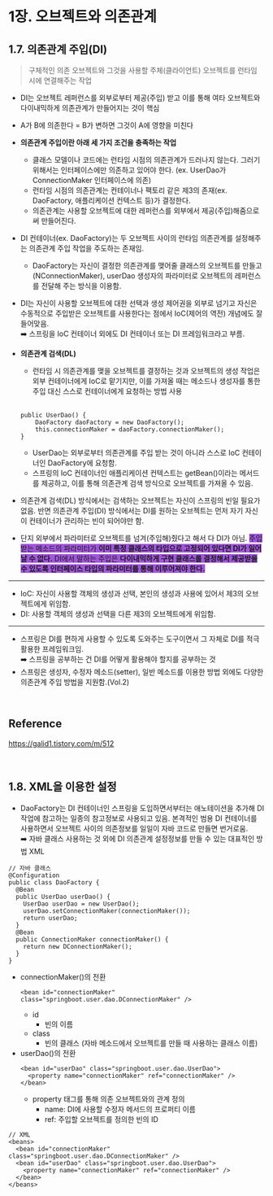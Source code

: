 # **1장. 오브젝트와 의존관계**

## **1.7. 의존관계 주입(DI)**

> 구체적인 의존 오브젝트와 그것을 사용할 주체(클라이언트) 오브젝트를 런타임 시에 연결해주는 작업

- DI는 오브젝트 레퍼런스를 외부로부터 제공(주입) 받고 이를 통해 여타 오브젝트와 다이내믹하게 의존관계가 만들어지는 것이 핵심
- A가 B에 의존한다 = B가 변하면 그것이 A에 영향을 미친다

- **의존관계 주입이란 아래 세 가지 조건을 충족하는 작업**
  - 클래스 모델이나 코드에는 런타임 시점의 의존관계가 드러나지 않는다. 그러기 위해서는 인터페이스에만 의존하고 있어야 한다. (ex. UserDao가 ConnectionMaker 인터페이스에 의존)
  - 런타임 시점의 의존관계는 컨테이너나 팩토리 같은 제3의 존재(ex. DaoFactory, 애플리케이션 컨텍스트 등)가 결정한다.
  - 의존관계는 사용할 오브젝트에 대한 레퍼런스를 외부에서 제공(주입)해줌으로써 만들어진다.
- DI 컨테이너(ex. DaoFactory)는 두 오브젝트 사이의 런타임 의존관계를 설정해주는 의존관계 주입 작업을 주도하는 존재임.
  - DaoFactory는 자신이 결정한 의존관계를 맺어줄 클래스의 오브젝트를 만들고(NConnectionMaker), userDao 생성자의 파라미터로 오브젝트의 레퍼런스를 전달해 주는 방식을 이용함.
- DI는 자신이 사용할 오브젝트에 대한 선택과 생성 제어권을 외부로 넘기고 자신은 수동적으로 주입받은 오브젝트를 사용한다는 점에서 IoC(제어의 역전) 개념에도 잘 들어맞음.  
  ➡️ 스프링을 IoC 컨테이너 외에도 DI 컨테이너 또는 DI 프레임워크라고 부름.
- **의존관계 검색(DL)**

  - 런타임 시 의존관계를 맺을 오브젝트를 결정하는 것과 오브젝트의 생성 작업은 외부 컨테이너에게 IoC로 맡기지만, 이를 가져올 때는 메소드나 생성자를 통한 주입 대신 스스로 컨테이너에게 요청하는 방법 사용

  <br>

  ```
  public UserDao() {
      DaoFactory daoFactory = new DaoFactory();
      this.connectionMaker = daoFactory.connectionMaker();
  }
  ```

  - UserDao는 외부로부터 의존관계를 주입 받는 것이 아니라 스스로 IoC 컨테이너인 DaoFactory에 요청함.
  - 스프링의 IoC 컨테이너인 애플리케이션 컨텍스트는 getBean()이라는 메서드를 제공하고, 이를 통해 의존관계 검색 방식으로 오브젝트를 가져올 수 있음.

- 의존관계 검색(DL) 방식에서는 검색하는 오브젝트는 자신이 스프링의 빈일 필요가 없음. 반면 의존관계 주입(DI) 방식에서는 DI를 원하는 오브젝트는 먼저 자기 자신이 컨테이너가 관리하는 빈이 되어야만 함.

- 단지 외부에서 파라미터로 오브젝트를 넘겨(주입해)줬다고 해서 다 DI가 아님. <span style="background-color: #A156DB">주입받는 메소드의 파라미터가 **이미 특정 클래스의 타입으로 고정되어 있다면 DI가 일어날 수 없다.** DI에서 말하는 주입은 **다이내믹하게 구현 클래스를 결정해서 제공받을 수 있도록 인터페이스 타입의 파라미터를 통해 이루어져야 한다.**</span>

---

- IoC: 자신이 사용할 객체의 생성과 선택, 본인의 생성과 사용에 있어서 제3의 오브젝트에게 위임함.
- DI: 사용할 객체의 생성과 선택을 다른 제3의 오브젝트에게 위임함.

---

- 스프링은 DI를 편하게 사용할 수 있도록 도와주는 도구이면서 그 자체로 DI를 적극 활용한 프레임워크임.
  <br>
  ➡️ 스프링을 공부하는 건 DI를 어떻게 활용해야 할지를 공부하는 것
- 스프링은 생성자, 수정자 메소드(setter), 일반 메소드를 이용한 방법 외에도 다양한 의존관계 주입 방법을 지원함.(Vol.2)

<br>

## Reference

https://galid1.tistory.com/m/512

<br>

## **1.8. XML을 이용한 설정**

- DaoFactory는 DI 컨테이너인 스프링을 도입하면서부터는 애노테이션을 추가해 DI 작업에 참고하는 일종의 참고정보로 사용되고 있음. 본격적인 범용 DI 컨테이너를 사용하면서 오브젝트 사이의 의존정보를 일일이 자바 코드로 만들면 번거로움.
  <br>
  ➡️ 자바 클래스 사용하는 것 외에 DI 의존관계 설정정보를 만들 수 있는 대표적인 방법 XML

```
// 자바 클래스
@Configuration
public class DaoFactory {
  @Bean
  public UserDao userDao() {
    UserDao userDao = new UserDao();
    userDao.setConnectionMaker(connectionMaker());
    return userDao;
  }
  @Bean
  public ConnectionMaker connectionMaker() {
    return new DConnectionMaker();
  }
}
```

- connectionMaker()의 전환
  ```
  <bean id="connectionMaker" class="springboot.user.dao.DConnectionMaker" />
  ```
  - id
    - 빈의 이름
  - class
    - 빈의 클래스 (자바 메소드에서 오브젝트를 만들 때 사용하는 클래스 이름)
- userDao()의 전환
  ```
  <bean id="userDao" class="springboot.user.dao.UserDao">
    <property name="connectionMaker" ref="connectionMaker" />
  </bean>
  ```
  - property 태그를 통해 의존 오브젝트와의 관계 정의
    - name: DI에 사용할 수정자 메서드의 프로퍼티 이름
    - ref: 주입할 오브젝트를 정의한 빈의 ID

```
// XML
<beans>
  <bean id="connectionMaker" class="springboot.user.dao.DConnectionMaker" />
  <bean id="userDao" class="springboot.user.dao.UserDao">
    <property name="connectionMaker" ref="connectionMaker" />
  </bean>
</beans>
```
